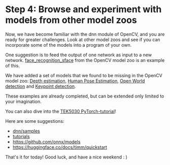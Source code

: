 # Step 4: Browse and experiment with models from other model zoos
 
Now, we have become familiar with the dnn module of OpenCV, and you are ready for greater challenges. Look at other model zoos and see if you can incorporate some of the models into a program of your own. 

One suggestion is to feed the output of one network as input to a new network.
[face_recognition_sface] from the OpenCV model zoo is an example of this.

We have added a set of models that we found to be missing in the OpenCV model zoo: [Depth estimation](https://github.com/tek5030/lab-dnn/tree/main/depth_estimation), [Human Pose Estimation](https://github.com/tek5030/lab-dnn/tree/main/human_pose_estimation), [Open World detection](https://github.com/tek5030/lab-dnn/tree/main/openworld_detection) and [Keypoint detection](https://github.com/tek5030/lab-dnn/tree/main/keypoints).

These examples are already completed, but can be extended only limited to your imagination.

You can also dive into the [TEK5030 PyTorch-tutorial]!

Here are some suggestions:

- [dnn/samples]
- [tutorials]
- https://github.com/onnx/models
- https://huggingface.co/docs/timm/quickstart

That's it for today! Good luck, and have a nice weekend : )



[face_recognition_sface]: https://github.com/opencv/opencv_zoo/tree/main/models/face_recognition_sface

[dnn/samples]: https://github.com/opencv/opencv/tree/4.x/samples/dnn
[tutorials]: https://docs.opencv.org/4.x/d2/d58/tutorial_table_of_content_dnn.html

[TEK5030 PyTorch-tutorial]: https://github.com/sigmunjr/TEK5030_deep_learning_torch
